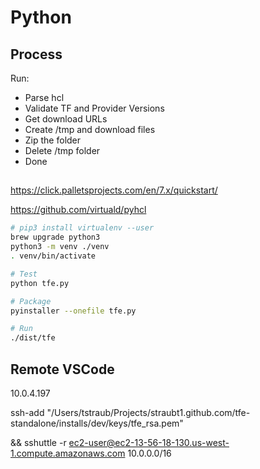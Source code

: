 # Python

## Process

Run:
* Parse hcl
* Validate TF and Provider Versions
* Get download URLs
* Create /tmp and download files
* Zip the folder
* Delete /tmp folder
* Done

## 
https://click.palletsprojects.com/en/7.x/quickstart/

https://github.com/virtuald/pyhcl

```sh
# pip3 install virtualenv --user   
brew upgrade python3
python3 -m venv ./venv
. venv/bin/activate

# Test
python tfe.py

# Package
pyinstaller --onefile tfe.py

# Run
./dist/tfe

```


## Remote VSCode 

10.0.4.197

ssh-add "/Users/tstraub/Projects/straubt1.github.com/tfe-standalone/installs/dev/keys/tfe_rsa.pem" 

&& sshuttle -r ec2-user@ec2-13-56-18-130.us-west-1.compute.amazonaws.com 10.0.0.0/16
